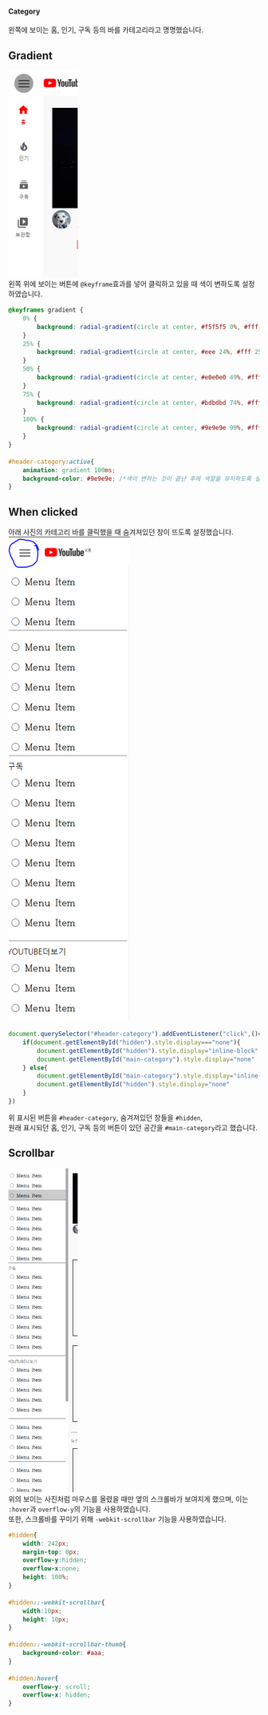 #### Category
왼쪽에 보이는 홈, 인기, 구독 등의 바를 카테고리라고 명명했습니다.

## Gradient
![gradient](/readmeimages/category1.PNG)  
왼쪽 위에 보이는 버튼에 `@keyframe`효과를 넣어 클릭하고 있을 때 색이 변하도록 설정하였습니다.
```css
@keyframes gradient {
    0% {
        background: radial-gradient(circle at center, #f5f5f5 0%, #fff 0%, #fff 100%);
    }
    25% {
        background: radial-gradient(circle at center, #eee 24%, #fff 25%, #fff 100%);
    }
    50% {
        background: radial-gradient(circle at center, #e0e0e0 49%, #fff 50%, #fff 100%);
    }
    75% {
        background: radial-gradient(circle at center, #bdbdbd 74%, #fff 75%, #fff 100%);
    }
    100% {
        background: radial-gradient(circle at center, #9e9e9e 99%, #fff 100%, #fff 100%);
    }
}

#header-category:active{
    animation: gradient 100ms;
    background-color: #9e9e9e; /*색이 변하는 것이 끝난 후에 색깔을 유지하도록 설정*/
}
```

## When clicked
아래 사진의 카테고리 바를 클릭했을 때 숨겨져있던 창이 뜨도록 설정했습니다.  
![clicked](/readmeimages/category2.PNG)

```javascript
document.querySelector("#header-category").addEventListener("click",()=>{
    if(document.getElementById("hidden").style.display==="none"){ 
        document.getElementById("hidden").style.display="inline-block"
        document.getElementById("main-category").style.display="none"
    } else{
        document.getElementById("main-category").style.display="inline-block"
        document.getElementById("hidden").style.display="none"
    }
})
```

위 표시된 버튼을 `#header-category`, 숨겨져있던 창들을 `#hidden`,  
원래 표시되던 홈, 인기, 구독 등의 버튼이 있던 공간을 `#main-category`라고  했습니다.

## Scrollbar
![hover](/readmeimages/category3.PNG)  
위의 보이는 사진처럼 마우스를 올렸을 때만 옆의 스크롤바가 보여지게 했으며, 이는  
`:hover`과 `overflow-y`의 기능을 사용하였습니다.  
또한, 스크롤바를 꾸미기 위해 `-webkit-scrollbar` 기능을 사용하였습니다.
```css
#hidden{
    width: 242px;
    margin-top: 0px;
    overflow-y:hidden;
    overflow-x:none;
    height: 100%;
}

#hidden::-webkit-scrollbar{
    width:10px;
    height: 10px;
}

#hidden::-webkit-scrollbar-thumb{
    background-color: #aaa;
}

#hidden:hover{
    overflow-y: scroll;
    overflow-x: hidden;
}
```